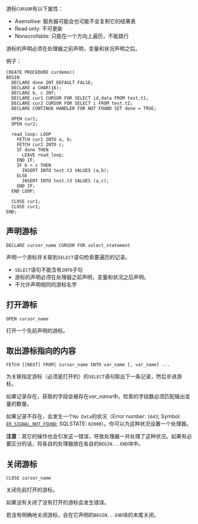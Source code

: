 游标`CURSOR`有以下属性：

- Asensitive: 服务器可能会也可能不会复制它的结果表
- Read only: 不可更新
- Nonscrollable: 只能在一个方向上遍历，不能跳行

游标的声明必须在处理器之前声明，变量和状况声明之后。

例子：

```mysql
CREATE PROCEDURE curdemo()
BEGIN
  DECLARE done INT DEFAULT FALSE;
  DECLARE a CHAR(16);
  DECLARE b, c INT;
  DECLARE cur1 CURSOR FOR SELECT id,data FROM test.t1;
  DECLARE cur2 CURSOR FOR SELECT i FROM test.t2;
  DECLARE CONTINUE HANDLER FOR NOT FOUND SET done = TRUE;

  OPEN cur1;
  OPEN cur2;

  read_loop: LOOP
    FETCH cur1 INTO a, b;
    FETCH cur2 INTO c;
    IF done THEN
      LEAVE read_loop;
    END IF;
    IF b < c THEN
      INSERT INTO test.t3 VALUES (a,b);
    ELSE
      INSERT INTO test.t3 VALUES (a,c);
    END IF;
  END LOOP;

  CLOSE cur1;
  CLOSE cur2;
END;
```

## 声明游标

```mysql
DECLARE cursor_name CURSOR FOR select_statement
```

声明一个游标并关联到`SELECT`语句检索要遍历的记录。

- `SELECT`语句不能含有`INTO`子句
- 游标的声明必须在处理器之前声明，变量和状况之后声明。
- 不允许声明相同的游标名字

## 打开游标

```mysql
OPEN cursor_name
```

打开一个先前声明的游标。

## 取出游标指向的内容

```mysql
FETCH [[NEXT] FROM] cursor_name INTO var_name [, var_name] ...
```

为关联指定游标（必须是打开的）的`SELECT`语句取出下一条记录，然后步进游标。

如果记录存在，获取的字段会被存在*var_name*中。检索的字段数必须匹配输出变量的数量。

如果记录不存在，会发生一个`No Data`的状况（Error number: `1643`; Symbol: [`ER_SIGNAL_NOT_FOUND`](https://dev.mysql.com/doc/refman/5.5/en/server-error-reference.html#error_er_signal_not_found); SQLSTATE: `02000`）。你可以为这种状况设置一个处理器。

**注意**：其它的操作也会引发这一错误，导致处理器一并处理了这种状况。如果有必要区分的话，将各自的处理器放在各自的`BEGIN...END`块中。

## 关闭游标

```mysql
CLOSE cursor_name
```

关闭先前打开的游标。

如果没有关闭了没有打开的游标会发生错误。

若没有明确地关闭游标，会在它声明的`BEGIN...END`块的末尾关闭。
